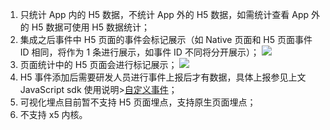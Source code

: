 1. 只统计 App 内的 H5 数据，不统计 App 外的 H5 数据，如需统计查看 App 外的 H5 数据可使用 H5 数据统计；
2. 集成之后事件中 H5 页面的事件会标记展示（如 Native 页面和 H5 页面事件 ID 相同，将作为 1 条进行展示，如事件 ID 不同将分开展示）；
![](http://imgcache.tce.fsphere.cn/static/mc.qcloudimg.com/static/img/d71e8cee49cf78170184835b42cba80f/image.png)
3. 页面统计中的 H5 页面会进行标记展示；
![](http://imgcache.tce.fsphere.cn/static/mc.qcloudimg.com/static/img/9d39e63223c4ccbe9229c78eb6a96d7c/image.png)
4. H5 事件添加后需要研发人员进行事件上报后才有数据，具体上报参见上文 JavaScript sdk 使用说明>[自定义事件](/document/product/549/12903)；
5. 可视化埋点目前暂不支持 H5 页面埋点，支持原生页面埋点；
6. 不支持 x5 内核。






